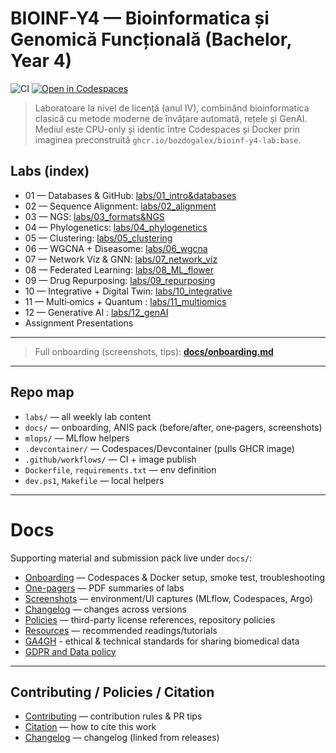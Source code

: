 # BIOINF-Y4 — Bioinformatica și Genomică Funcțională (Bachelor, Year 4) 

![CI](https://github.com/bozdogalex/bioinf-y4-lab/actions/workflows/ci.yml/badge.svg?branch=main)
[![Open in Codespaces](https://github.com/codespaces/badge.svg)](https://codespaces.new/bozdogalex/bioinf-y4-lab?quickstart=1)

> Laboratoare la nivel de licență (anul IV), combinând bioinformatica clasică cu metode moderne de învățare automată, rețele și GenAI.  
> Mediul este CPU-only și identic între Codespaces și Docker prin imaginea preconstruită `ghcr.io/bozdogalex/bioinf-y4-lab:base`.


## Labs (index)

- 01 — Databases & GitHub: [labs/01_intro&databases](labs/01_intro&databases)
- 02 — Sequence Alignment: [labs/02_alignment](labs/02_alignment)
- 03 — NGS: [labs/03_formats&NGS](labs/03_formats&NGS)
- 04 — Phylogenetics: [labs/04_phylogenetics](labs/04_phylogenetics)
- 05 — Clustering: [labs/05_clustering](labs/05_clustering)
- 06 — WGCNA + Diseasome: [labs/06_wgcna](labs/06_wgcna)
- 07 — Network Viz & GNN: [labs/07_network_viz](labs/07_network_viz)
- 08 — Federated Learning: [labs/08_ML_flower](labs/08_ML_flower)
- 09 — Drug Repurposing: [labs/09_repurposing](labs/09_repurposing)
- 10 — Integrative + Digital Twin: [labs/10_integrative](labs/10_integrative)
- 11 — Multi‑omics + Quantum : [labs/11_multiomics](labs/11_multiomics)
- 12 — Generative AI : [labs/12_genAI](labs/12_genAI)
- Assignment Presentations

---

> Full onboarding (screenshots, tips): **[docs/onboarding.md](docs/onboarding.md)**

---

## Repo map

- `labs/` — all weekly lab content
- `docs/` — onboarding, ANIS pack (before/after, one‑pagers, screenshots)
- `mlops/` — MLflow helpers
- `.devcontainer/` — Codespaces/Devcontainer (pulls GHCR image)
- `.github/workflows/` — CI + image publish
- `Dockerfile`, `requirements.txt` — env definition
- `dev.ps1`, `Makefile` — local helpers

---
# Docs

Supporting material and submission pack live under `docs/`:

- [Onboarding](docs/onboarding.md) — Codespaces & Docker setup, smoke test, troubleshooting
- [One-pagers](docs/lab_onepagers/) — PDF summaries of labs
- [Screenshots](docs/screens/) — environment/UI captures (MLflow, Codespaces, Argo)
- [Changelog](docs/changelog.md) — changes across versions
- [Policies](docs/policies.md) — third-party license references, repository policies
- [Resources](docs/resources.md) — recommended readings/tutorials
- [GA4GH](docs/GA4GH_primer) - ethical & technical standards for sharing biomedical data
- [GDPR and Data policy](docs/GDPR_and_DataPolicy.md) 
---

## Contributing / Policies / Citation

- [Contributing](CONTRIBUTING.md) — contribution rules & PR tips  
- [Citation](CITATION.cff)  — how to cite this work  
- [Changelog](docs/changelog.md) — changelog (linked from releases)

